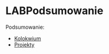 # LABPodsumowanie
Podsumowanie:
* [Kolokwium](plbo/LABPodsumowanie/blob/master/Kolokwium.md)
* [Projekty](plbo/LABPodsumowanie/blob/master/Projekty.md)
